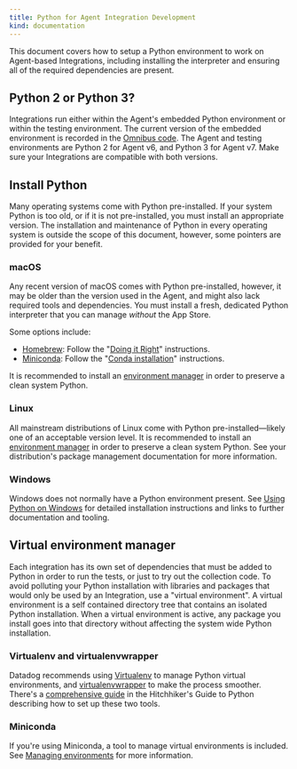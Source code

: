 ```yaml
---
title: Python for Agent Integration Development
kind: documentation
---
```


This document covers how to setup a Python environment to work on Agent-based Integrations, including installing the interpreter and ensuring all of the required dependencies are present.

## Python 2 or Python 3?

Integrations run either within the Agent's embedded Python environment or within the testing environment. The current version of the embedded environment is recorded in the [Omnibus code][1]. The Agent and testing environments are Python 2 for Agent v6, and Python 3 for Agent v7. Make sure your Integrations are compatible with both versions.

## Install Python

Many operating systems come with Python pre-installed. If your system Python is too old, or if it is not pre-installed, you must install an appropriate version. The installation and maintenance of Python in every operating system is outside the scope of this document, however, some pointers are provided for your benefit.

### macOS

Any recent version of macOS comes with Python pre-installed, however, it may be older than the version used in the Agent, and might also lack required tools and dependencies. You must install a fresh, dedicated Python interpreter that you can manage _without_ the App Store.

Some options include:

- [Homebrew][2]: Follow the "[Doing it Right][3]" instructions.
- [Miniconda][4]: Follow the "[Conda installation][5]" instructions.

It is recommended to install an [environment manager](#virtual-environment-manager) in order to preserve a clean system Python.

### Linux

All mainstream distributions of Linux come with Python pre-installed—likely one of an acceptable version level. It is recommended to install an [environment manager](#virtual-environment-manager) in order to preserve a clean system Python. See your distribution's package management documentation for more information.

### Windows

Windows does not normally have a Python environment present. See [Using Python on Windows][6] for detailed installation instructions and links to further documentation and tooling.

## Virtual environment manager

Each integration has its own set of dependencies that must be added to Python in order to run the tests, or just to try out the collection code. To avoid polluting your Python installation with libraries and packages that would only be used by an Integration, use a "virtual environment". A virtual environment is a self contained directory tree that contains an isolated Python installation. When a virtual environment is active, any package you install goes into that directory without affecting the system wide Python installation.

### Virtualenv and virtualenvwrapper

Datadog recommends using [Virtualenv][7] to manage Python virtual environments, and [virtualenvwrapper][8] to make the process smoother. There's a [comprehensive guide][9] in the Hitchhiker's Guide to Python describing how to set up these two tools.

### Miniconda

If you're using Miniconda, a tool to manage virtual environments is included. See [Managing environments][10] for more information.

[1]: https://github.com/DataDog/omnibus-software/blob/master/config/software/python.rb#L21
[2]: https://brew.sh/#install
[3]: https://docs.python-guide.org/en/latest/starting/install/osx/#doing-it-right
[4]: https://repo.continuum.io/miniconda/Miniconda2-latest-MacOSX-x86_64.sh
[5]: https://docs.conda.io/projects/continuumio-conda/en/latest/user-guide/install/macos.html
[6]: https://docs.python.org/2.7/using/windows.html
[7]: https://pypi.python.org/pypi/virtualenv
[8]: https://virtualenvwrapper.readthedocs.io/en/latest/index.html
[9]: https://docs.python-guide.org/en/latest/dev/virtualenvs/#lower-level-virtualenv
[10]: https://conda.io/docs/user-guide/tasks/manage-environments.html
